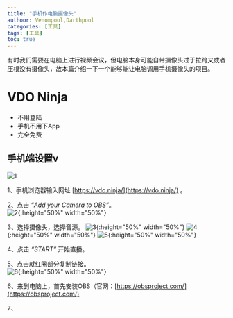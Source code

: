 ```yaml
---
title: "手机作电脑摄像头"
authoor: Venompool,Darthpool
categories: [工具]
tags: [工具]
toc: true
---
```


有时我们需要在电脑上进行视频会议，但电脑本身可能自带摄像头过于拉跨又或者压根没有摄像头，故本篇介绍一下一个能够能让电脑调用手机摄像头的项目。  
  
# VDO Ninja
* 不用登陆
* 手机不用下App
* 完全免费

## 手机端设置v   
![1](https://cdn.venompool.fun/blog.v.fun/231206/1.png)  

1、手机浏览器输入网址 [https://vdo.ninja/](https://vdo.ninja/) 。  
  
2、点击 *“Add your Camera to OBS”*。  
![2](https://cdn.venompool.fun/blog.v.fun/231206/2.jpeg){:height="50%" width="50%"}  
  
3、选择摄像头，选择音源。 
![3](https://cdn.venompool.fun/blog.v.fun/231206/3.jpg){:height="50%" width="50%"} ![4](https://cdn.venompool.fun/blog.v.fun/231206/4.jpg){:height="50%" width="50%"} ![5](https://cdn.venompool.fun/blog.v.fun/231206/5.jpg){:height="50%" width="50%"}  
  
4、点击 *“START”* 开始直播。  
  
5、点击就红圈部分复制链接。  
![6](https://cdn.venompool.fun/blog.v.fun/231206/6.jpg){:height="50%" width="50%"}  
  
6、来到电脑上，首先安装OBS（官网：[https://obsproject.com/](https://obsproject.com/)  
  
7、
  

